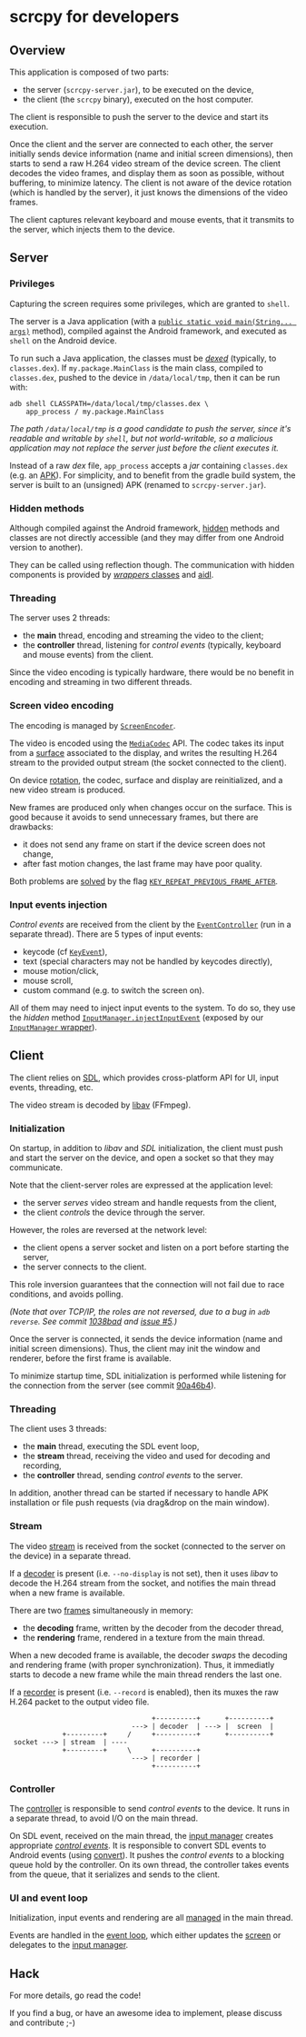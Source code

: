 # scrcpy for developers

## Overview

This application is composed of two parts:
 - the server (`scrcpy-server.jar`), to be executed on the device,
 - the client (the `scrcpy` binary), executed on the host computer.

The client is responsible to push the server to the device and start its
execution.

Once the client and the server are connected to each other, the server initially
sends device information (name and initial screen dimensions), then starts to
send a raw H.264 video stream of the device screen. The client decodes the video
frames, and display them as soon as possible, without buffering, to minimize
latency. The client is not aware of the device rotation (which is handled by the
server), it just knows the dimensions of the video frames.

The client captures relevant keyboard and mouse events, that it transmits to the
server, which injects them to the device.



## Server


### Privileges

Capturing the screen requires some privileges, which are granted to `shell`.

The server is a Java application (with a [`public static void main(String...
args)`][main] method), compiled against the Android framework, and executed as
`shell` on the Android device.

[main]: https://github.com/Genymobile/scrcpy/blob/v1.8/server/src/main/java/com/genymobile/scrcpy/Server.java#L100

To run such a Java application, the classes must be [_dexed_][dex] (typically,
to `classes.dex`). If `my.package.MainClass` is the main class, compiled to
`classes.dex`, pushed to the device in `/data/local/tmp`, then it can be run
with:

    adb shell CLASSPATH=/data/local/tmp/classes.dex \
        app_process / my.package.MainClass

_The path `/data/local/tmp` is a good candidate to push the server, since it's
readable and writable by `shell`, but not world-writable, so a malicious
application may not replace the server just before the client executes it._

Instead of a raw _dex_ file, `app_process` accepts a _jar_ containing
`classes.dex` (e.g. an [APK]). For simplicity, and to benefit from the gradle
build system, the server is built to an (unsigned) APK (renamed to
`scrcpy-server.jar`).

[dex]: https://en.wikipedia.org/wiki/Dalvik_(software)
[apk]: https://en.wikipedia.org/wiki/Android_application_package


### Hidden methods

Although compiled against the Android framework, [hidden] methods and classes are
not directly accessible (and they may differ from one Android version to
another).

They can be called using reflection though. The communication with hidden
components is provided by [_wrappers_ classes][wrappers] and [aidl].

[hidden]: https://stackoverflow.com/a/31908373/1987178
[wrappers]: https://github.com/Genymobile/scrcpy/blob/v1.8/server/src/main/java/com/genymobile/scrcpy/wrappers
[aidl]: https://github.com/Genymobile/scrcpy/blob/v1.8/server/src/main/aidl/android/view


### Threading

The server uses 2 threads:

 - the **main** thread, encoding and streaming the video to the client;
 - the **controller** thread, listening for _control events_ (typically,
   keyboard and mouse events) from the client.

Since the video encoding is typically hardware, there would be no benefit in
encoding and streaming in two different threads.


### Screen video encoding

The encoding is managed by [`ScreenEncoder`].

The video is encoded using the [`MediaCodec`] API. The codec takes its input
from a [surface] associated to the display, and writes the resulting H.264
stream to the provided output stream (the socket connected to the client).

[`ScreenEncoder`]: https://github.com/Genymobile/scrcpy/blob/v1.8/server/src/main/java/com/genymobile/scrcpy/ScreenEncoder.java
[`MediaCodec`]: https://developer.android.com/reference/android/media/MediaCodec.html
[surface]: https://github.com/Genymobile/scrcpy/blob/v1.8/server/src/main/java/com/genymobile/scrcpy/ScreenEncoder.java#L69-L70

On device [rotation], the codec, surface and display are reinitialized, and a
new video stream is produced.

New frames are produced only when changes occur on the surface. This is good
because it avoids to send unnecessary frames, but there are drawbacks:

 - it does not send any frame on start if the device screen does not change,
 - after fast motion changes, the last frame may have poor quality.

Both problems are [solved][repeat] by the flag
[`KEY_REPEAT_PREVIOUS_FRAME_AFTER`][repeat-flag].

[rotation]: https://github.com/Genymobile/scrcpy/blob/v1.8/server/src/main/java/com/genymobile/scrcpy/ScreenEncoder.java#L90
[repeat]:
https://github.com/Genymobile/scrcpy/blob/v1.8/server/src/main/java/com/genymobile/scrcpy/ScreenEncoder.java#L147-L148
[repeat-flag]: https://developer.android.com/reference/android/media/MediaFormat.html#KEY_REPEAT_PREVIOUS_FRAME_AFTER


### Input events injection

_Control events_ are received from the client by the [`EventController`] (run in
a separate thread). There are 5 types of input events:
 - keycode (cf [`KeyEvent`]),
 - text (special characters may not be handled by keycodes directly),
 - mouse motion/click,
 - mouse scroll,
 - custom command (e.g. to switch the screen on).

All of them may need to inject input events to the system. To do so, they use
the _hidden_ method [`InputManager.injectInputEvent`] (exposed by our
[`InputManager` wrapper][inject-wrapper]).

[`EventController`]: https://github.com/Genymobile/scrcpy/blob/v1.8/server/src/main/java/com/genymobile/scrcpy/EventController.java#L66
[`KeyEvent`]: https://developer.android.com/reference/android/view/KeyEvent.html
[`MotionEvent`]: https://developer.android.com/reference/android/view/MotionEvent.html
[`InputManager.injectInputEvent`]: https://android.googlesource.com/platform/frameworks/base/+/oreo-release/core/java/android/hardware/input/InputManager.java#857
[inject-wrapper]: https://github.com/Genymobile/scrcpy/blob/v1.8/server/src/main/java/com/genymobile/scrcpy/wrappers/InputManager.java#L27



## Client

The client relies on [SDL], which provides cross-platform API for UI, input
events, threading, etc.

The video stream is decoded by [libav] (FFmpeg).

[SDL]: https://www.libsdl.org
[libav]: https://www.libav.org/

### Initialization

On startup, in addition to _libav_ and _SDL_ initialization, the client must
push and start the server on the device, and open a socket so that they may
communicate.

Note that the client-server roles are expressed at the application level:

 - the server _serves_ video stream and handle requests from the client,
 - the client _controls_ the device through the server.

However, the roles are reversed at the network level:

 - the client opens a server socket and listen on a port before starting the
   server,
 - the server connects to the client.

This role inversion guarantees that the connection will not fail due to race
conditions, and avoids polling.

_(Note that over TCP/IP, the roles are not reversed, due to a bug in `adb
reverse`. See commit [1038bad] and [issue #5].)_

Once the server is connected, it sends the device information (name and initial
screen dimensions). Thus, the client may init the window and renderer, before
the first frame is available.

To minimize startup time, SDL initialization is performed while listening for
the connection from the server (see commit [90a46b4]).

[1038bad]: https://github.com/Genymobile/scrcpy/commit/1038bad3850f18717a048a4d5c0f8110e54ee172
[issue #5]: https://github.com/Genymobile/scrcpy/issues/5
[90a46b4]: https://github.com/Genymobile/scrcpy/commit/90a46b4c45637d083e877020d85ade52a9a5fa8e


### Threading

The client uses 3 threads:

 - the **main** thread, executing the SDL event loop,
 - the **stream** thread, receiving the video and used for decoding and
   recording,
 - the **controller** thread, sending _control events_ to the server.

In addition, another thread can be started if necessary to handle APK
installation or file push requests (via drag&drop on the main window).



### Stream

The video [stream] is received from the socket (connected to the server on the
device) in a separate thread.

If a [decoder] is present (i.e. `--no-display` is not set), then it uses _libav_
to decode the H.264 stream from the socket, and notifies the main thread when a
new frame is available.

There are two [frames][video_buffer] simultaneously in memory:
 - the **decoding** frame, written by the decoder from the decoder thread,
 - the **rendering** frame, rendered in a texture from the main thread.

When a new decoded frame is available, the decoder _swaps_ the decoding and
rendering frame (with proper synchronization). Thus, it immediatly starts
to decode a new frame while the main thread renders the last one.

If a [recorder] is present (i.e. `--record` is enabled), then its muxes the raw
H.264 packet to the output video file.

[stream]: https://github.com/Genymobile/scrcpy/blob/v1.8/app/src/stream.h
[decoder]: https://github.com/Genymobile/scrcpy/blob/v1.8/app/src/decoder.h
[video_buffer]: https://github.com/Genymobile/scrcpy/blob/v1.8/app/src/video_buffer.h
[recorder]: https://github.com/Genymobile/scrcpy/blob/v1.8/app/src/recorder.h

```
                                   +----------+      +----------+
                              ---> | decoder  | ---> |  screen  |
             +---------+     /     +----------+      +----------+
 socket ---> | stream  | ----
             +---------+     \     +----------+
                              ---> | recorder |
                                   +----------+
```

### Controller

The [controller] is responsible to send _control events_ to the device. It runs
in a separate thread, to avoid I/O on the main thread.

On SDL event, received on the main thread, the [input manager][inputmanager]
creates appropriate [_control events_][controlevent]. It is responsible to
convert SDL events to Android events (using [convert]). It pushes the _control
events_ to a blocking queue hold by the controller. On its own thread, the
controller takes events from the queue, that it serializes and sends to the
client.

[controller]: https://github.com/Genymobile/scrcpy/blob/v1.8/app/src/controller.h
[controlevent]: https://github.com/Genymobile/scrcpy/blob/v1.8/app/src/control_event.h
[inputmanager]: https://github.com/Genymobile/scrcpy/blob/v1.8/app/src/input_manager.h
[convert]: https://github.com/Genymobile/scrcpy/blob/v1.8/app/src/convert.h


### UI and event loop

Initialization, input events and rendering are all [managed][scrcpy] in the main
thread.

Events are handled in the [event loop], which either updates the [screen] or
delegates to the [input manager][inputmanager].

[scrcpy]: https://github.com/Genymobile/scrcpy/blob/v1.8/app/src/scrcpy.c
[event loop]:
https://github.com/Genymobile/scrcpy/blob/v1.8/app/src/scrcpy.c#L187
[screen]: https://github.com/Genymobile/scrcpy/blob/v1.8/app/src/screen.h


## Hack

For more details, go read the code!

If you find a bug, or have an awesome idea to implement, please discuss and
contribute ;-)
